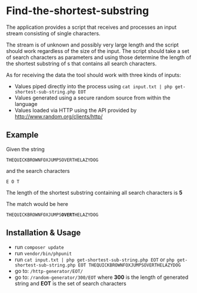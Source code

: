 # Find-the-shortest-substring

The application provides a script that receives and processes an input stream consisting of single characters.

The stream is of unknown and possibly very large length and the script should work regardless of the size of the input.
The script should take a set of search characters as parameters and using those determine the length of the shortest substring of s that contains all search characters.

As for receiving the data the tool should work with three kinds of inputs:
* Values piped directly into the process using `cat input.txt | php get-shortest-sub-string.php EOT `
* Values generated using a secure random source from within the language
* Values loaded via HTTP using the API provided by http://www.random.org/clients/http/

## Example
Given the string

``` THEQUICKBROWNFOXJUMPSOVERTHELAZYDOG ```

and the search characters

``` E O T ```

The length of the shortest substring containing all search characters is **5**

The match would be here

`THEQUICKBROWNFOXJUMPS`**`OVERT`**`HELAZYDOG`

## Installation & Usage

* run ``` composer update ```
* run ``` vendor/bin/phpunit ```
* run ``` cat input.txt | php get-shortest-sub-string.php EOT ``` or ``` php get-shortest-sub-string.php EOT THEQUICKBROWNFOXJUMPSOVERTHELAZYDOG ```
* go to: ``` /http-generator/EOT/ ```
* go to: ``` /random-generator/300/EOT ``` where **300** is the length of generated string and **EOT** is the set of search characters